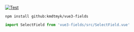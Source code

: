 [![Test](https://github.com/kmdtmyk/vue3-fields/actions/workflows/test.yml/badge.svg)](https://github.com/kmdtmyk/vue3-fields/actions/workflows/test.yml)

```
npm install github:kmdtmyk/vue3-fields
```

```js
import SelectField from 'vue3-fields/src/SelectField.vue'
```
